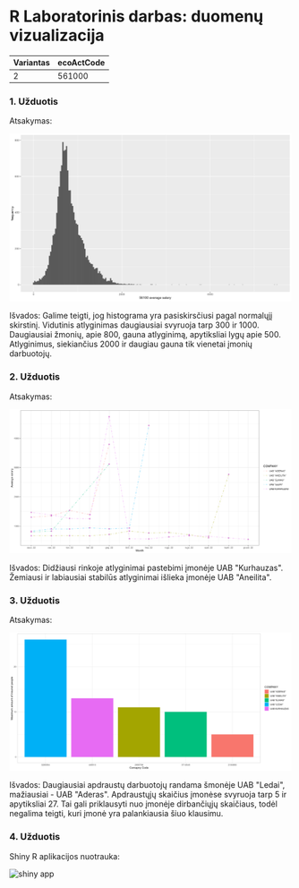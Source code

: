 # R Laboratorinis darbas: duomenų vizualizacija

| Variantas | ecoActCode |
|------------- | ------------- |
|2    | 561000 |


### 1. Užduotis

Atsakymas:

![histograma](img/Rplot_1.png)

Išvados: Galime teigti, jog histograma yra pasiskirsčiusi pagal normalųjį skirstinį. Vidutinis atlyginimas daugiausiai svyruoja
tarp 300 ir 1000. Daugiausiai žmonių, apie 800, gauna atlyginimą, apytiksliai lygų apie 500. Atlyginimus, siekiančius 2000 ir daugiau gauna tik vienetai įmonių darbuotojų.

### 2. Užduotis

Atsakymas:

![atlyginimai](img/Rplot_2.png)

Išvados: Didžiausi rinkoje atlyginimai pastebimi įmonėje UAB "Kurhauzas". Žemiausi ir labiausiai stabilūs atlyginimai išlieka įmonėje
UAB "Aneilita".


### 3. Užduotis

Atsakymas:

![apdraustieji](img/Rplot_3.png)

Išvados: Daugiausiai apdraustų darbuotojų randama šmonėje UAB "Ledai", mažiausiai - UAB "Aderas". Apdraustųjų skaičius įmonėse svyruoja
tarp 5 ir apytiksliai 27. Tai gali priklausyti nuo įmonėje dirbančiųjų skaičiaus, todėl negalima teigti, kuri įmonė
yra palankiausia šiuo klausimu.


### 4. Užduotis

Shiny R aplikacijos nuotrauka:

![shiny app](img/shiny_app.png)